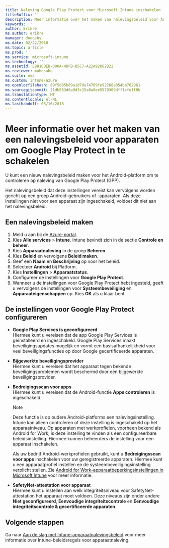 ```yaml
---
title: Naleving Google Play Protect voor Microsoft Intune inschakelen
titleSuffix: ''
description: Meer informatie over het maken van nalevingsbeleid voor Android-apparaten om Google Play Protect in te schakelen.
keywords: ''
author: Erikre
ms.author: erikre
manager: dougeby
ms.date: 02/22/2018
ms.topic: article
ms.prod: ''
ms.service: microsoft-intune
ms.technology: ''
ms.assetid: E9810BEB-000A-4DFB-B5C7-A22A92082B22
ms.reviewer: muhosabe
ms.suite: ems
ms.custom: intune-azure
ms.openlocfilehash: 89f5d85b89a1d7da74769fe92268a054bb762961
ms.sourcegitcommit: 21db583d6a9d3c15a8a8ee5579309dff1cfe1f8b
ms.translationtype: HT
ms.contentlocale: nl-NL
ms.lasthandoff: 03/16/2018
---
```

# <a name="how-to-create-a-device-compliance-policy-to-enable-google-play-protect"></a>Meer informatie over het maken van een nalevingsbeleid voor apparaten om Google Play Protect in te schakelen

U kunt een nieuw nalevingsbeleid maken voor het Android-platform om te controleren op naleving van Google Play Protect (GPP).

Het nalevingsbeleid dat deze instellingen vereist kan vervolgens worden gericht op een groep Android-gebruikers of -apparaten. Als deze instellingen niet voor een apparaat zijn ingeschakeld, voldoet dit niet aan het nalevingsbeleid.

## <a name="create-a-compliance-policy"></a>Een nalevingsbeleid maken

1. Meld u aan bij de [Azure-portal](https://portal.azure.com).
2. Kies **Alle services** > **Intune**. Intune bevindt zich in de sectie **Controle en beheer**.
2. Kies **Apparaatnaleving** in de groep **Beheren**. 
3. Kies **Beleid** en vervolgens **Beleid maken**.
4. Geef een **Naam** en **Beschrijving** op voor het beleid.
5. Selecteer **Android** bij Platform.
6. Kies **Instellingen** > **Apparaatstatus**.
7. Configureer de instellingen voor **Google Play Protect**.
8. Wanneer u de instellingen voor Google Play Protect hebt ingesteld, geeft u vervolgens de instellingen voor **Systeembeveiliging** en **Apparaateigenschappen** op. Kies **OK** als u klaar bent.

## <a name="configure-the-google-play-protect-settings"></a>De instellingen voor Google Play Protect configureren

 - **Google Play Services is geconfigureerd**  
   Hiermee kunt u vereisen dat de app Google Play Services is geïnstalleerd en ingeschakeld. Google Play Services maakt beveiligingsupdates mogelijk en vormt een basisafhankelijkheid voor veel beveiligingsfuncties op door Google gecertificeerde apparaten.
 - **Bijgewerkte beveiligingsprovider**  
   Hiermee kunt u vereisen dat het apparaat tegen bekende beveiligingsproblemen wordt beschermd door een bijgewerkte beveiligingsprovider.
 - **Bedreigingsscan voor apps**  
   Hiermee kunt u vereisen dat de Android-functie **Apps controleren** is ingeschakeld.
    > [!Note]  
    > Deze functie is op oudere Android-platforms een nalevingsinstelling. Intune kan alleen controleren of deze instelling is ingeschakeld op het apparaatniveau. Op apparaten met werkprofielen, voorheen bekend als Android for Work, is deze instelling te vinden als een configureerbare beleidsinstelling. Hiermee kunnen beheerders de instelling voor een apparaat inschakelen.

    Als uw bedrijf Android-werkprofielen gebruikt, kunt u **Bedreigingsscan voor apps** inschakelen voor uw geregistreerde apparaten. Hiermee kunt u een apparaatprofiel instellen en de systeembeveiligingsinstelling verplicht stellen. Zie [Android for Work-apparaatbeperkingsinstellingen in Microsoft Intune](device-restrictions-android-for-work.md) voor meer informatie.

 - **SafetyNet-attestation voor apparaat**  
   Hiermee kunt u instellen aan welk integriteitsniveau voor SafetyNet-attestation het apparaat moet voldoen. Deze niveaus zijn onder andere **Niet geconfigureerd**, **Eenvoudige integriteitscontrole** en **Eenvoudige integriteitscontrole & gecertificeerde apparaten**.




## <a name="next-steps"></a>Volgende stappen

Ga naar [Aan de slag met Intune-apparaatnalevingsbeleid](device-compliance-get-started.md) voor meer informatie over Intune-beleidsregels voor apparaatnaleving.